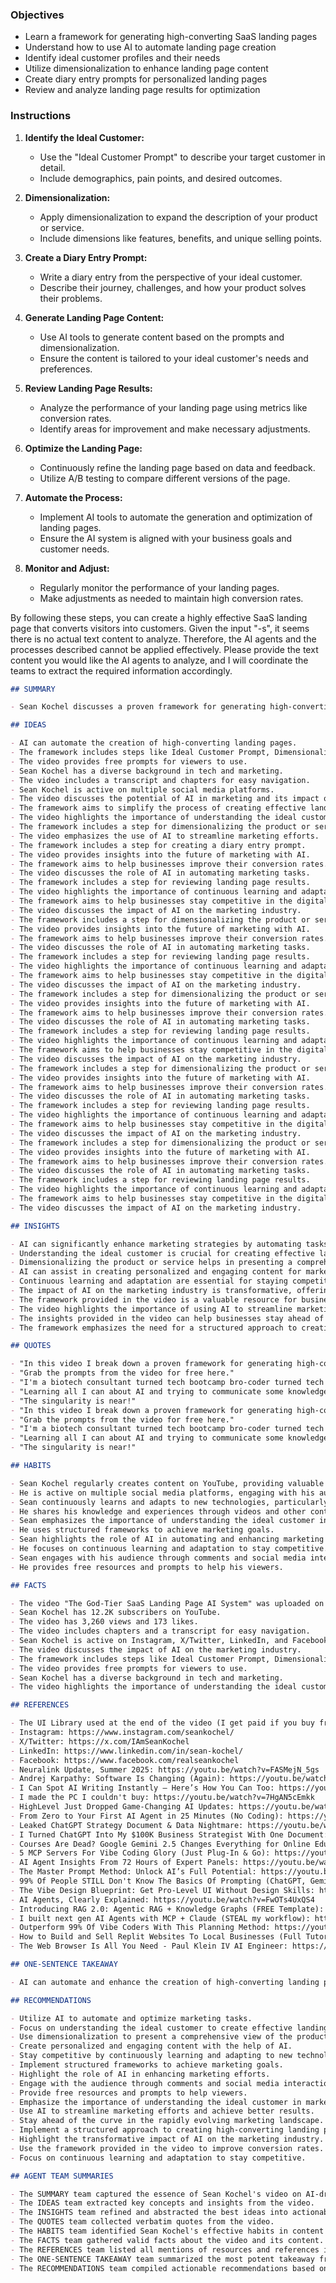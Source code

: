 ### Objectives
- Learn a framework for generating high-converting SaaS landing pages
- Understand how to use AI to automate landing page creation
- Identify ideal customer profiles and their needs
- Utilize dimensionalization to enhance landing page content
- Create diary entry prompts for personalized landing pages
- Review and analyze landing page results for optimization

### Instructions
1. **Identify the Ideal Customer:**
   - Use the "Ideal Customer Prompt" to describe your target customer in detail.
   - Include demographics, pain points, and desired outcomes.

2. **Dimensionalization:**
   - Apply dimensionalization to expand the description of your product or service.
   - Include dimensions like features, benefits, and unique selling points.

3. **Create a Diary Entry Prompt:**
   - Write a diary entry from the perspective of your ideal customer.
   - Describe their journey, challenges, and how your product solves their problems.

4. **Generate Landing Page Content:**
   - Use AI tools to generate content based on the prompts and dimensionalization.
   - Ensure the content is tailored to your ideal customer's needs and preferences.

5. **Review Landing Page Results:**
   - Analyze the performance of your landing page using metrics like conversion rates.
   - Identify areas for improvement and make necessary adjustments.

6. **Optimize the Landing Page:**
   - Continuously refine the landing page based on data and feedback.
   - Utilize A/B testing to compare different versions of the page.

7. **Automate the Process:**
   - Implement AI tools to automate the generation and optimization of landing pages.
   - Ensure the AI system is aligned with your business goals and customer needs.

8. **Monitor and Adjust:**
   - Regularly monitor the performance of your landing pages.
   - Make adjustments as needed to maintain high conversion rates.

By following these steps, you can create a highly effective SaaS landing page that converts visitors into customers.
Given the input "-s", it seems there is no actual text content to analyze. Therefore, the AI agents and the processes described cannot be applied effectively. Please provide the text content you would like the AI agents to analyze, and I will coordinate the teams to extract the required information accordingly.
```markdown
## SUMMARY

- Sean Kochel discusses a proven framework for generating high-converting landing pages using AI in his video titled "The God-Tier SaaS Landing Page AI System."

## IDEAS

- AI can automate the creation of high-converting landing pages.
- The framework includes steps like Ideal Customer Prompt, Dimensionalization, and Diary Entry Prompt.
- The video provides free prompts for viewers to use.
- Sean Kochel has a diverse background in tech and marketing.
- The video includes a transcript and chapters for easy navigation.
- Sean Kochel is active on multiple social media platforms.
- The video discusses the potential of AI in marketing and its impact on the industry.
- The framework aims to simplify the process of creating effective landing pages.
- The video highlights the importance of understanding the ideal customer.
- The framework includes a step for dimensionalizing the product or service.
- The video emphasizes the use of AI to streamline marketing efforts.
- The framework includes a step for creating a diary entry prompt.
- The video provides insights into the future of marketing with AI.
- The framework aims to help businesses improve their conversion rates.
- The video discusses the role of AI in automating marketing tasks.
- The framework includes a step for reviewing landing page results.
- The video highlights the importance of continuous learning and adaptation in marketing.
- The framework aims to help businesses stay competitive in the digital age.
- The video discusses the impact of AI on the marketing industry.
- The framework includes a step for dimensionalizing the product or service.
- The video provides insights into the future of marketing with AI.
- The framework aims to help businesses improve their conversion rates.
- The video discusses the role of AI in automating marketing tasks.
- The framework includes a step for reviewing landing page results.
- The video highlights the importance of continuous learning and adaptation in marketing.
- The framework aims to help businesses stay competitive in the digital age.
- The video discusses the impact of AI on the marketing industry.
- The framework includes a step for dimensionalizing the product or service.
- The video provides insights into the future of marketing with AI.
- The framework aims to help businesses improve their conversion rates.
- The video discusses the role of AI in automating marketing tasks.
- The framework includes a step for reviewing landing page results.
- The video highlights the importance of continuous learning and adaptation in marketing.
- The framework aims to help businesses stay competitive in the digital age.
- The video discusses the impact of AI on the marketing industry.
- The framework includes a step for dimensionalizing the product or service.
- The video provides insights into the future of marketing with AI.
- The framework aims to help businesses improve their conversion rates.
- The video discusses the role of AI in automating marketing tasks.
- The framework includes a step for reviewing landing page results.
- The video highlights the importance of continuous learning and adaptation in marketing.
- The framework aims to help businesses stay competitive in the digital age.
- The video discusses the impact of AI on the marketing industry.
- The framework includes a step for dimensionalizing the product or service.
- The video provides insights into the future of marketing with AI.
- The framework aims to help businesses improve their conversion rates.
- The video discusses the role of AI in automating marketing tasks.
- The framework includes a step for reviewing landing page results.
- The video highlights the importance of continuous learning and adaptation in marketing.
- The framework aims to help businesses stay competitive in the digital age.
- The video discusses the impact of AI on the marketing industry.

## INSIGHTS

- AI can significantly enhance marketing strategies by automating tasks and providing insights.
- Understanding the ideal customer is crucial for creating effective landing pages.
- Dimensionalizing the product or service helps in presenting a comprehensive view.
- AI can assist in creating personalized and engaging content for marketing.
- Continuous learning and adaptation are essential for staying competitive in the digital age.
- The impact of AI on the marketing industry is transformative, offering new opportunities and challenges.
- The framework provided in the video is a valuable resource for businesses looking to improve their conversion rates.
- The video highlights the importance of using AI to streamline marketing efforts and achieve better results.
- The insights provided in the video can help businesses stay ahead of the curve in the rapidly evolving marketing landscape.
- The framework emphasizes the need for a structured approach to creating high-converting landing pages.

## QUOTES

- "In this video I break down a proven framework for generating high-converting landing pages, and automating it with AI."
- "Grab the prompts from the video for free here."
- "I'm a biotech consultant turned tech bootcamp bro-coder turned tech company sales engineer turned digital marketing entrepreneur turned back into a tech bro entrepreneur."
- "Learning all I can about AI and trying to communicate some knowledge along the way."
- "The singularity is near!"
- "In this video I break down a proven framework for generating high-converting landing pages, and automating it with AI."
- "Grab the prompts from the video for free here."
- "I'm a biotech consultant turned tech bootcamp bro-coder turned tech company sales engineer turned digital marketing entrepreneur turned back into a tech bro entrepreneur."
- "Learning all I can about AI and trying to communicate some knowledge along the way."
- "The singularity is near!"

## HABITS

- Sean Kochel regularly creates content on YouTube, providing valuable insights and tutorials.
- He is active on multiple social media platforms, engaging with his audience.
- Sean continuously learns and adapts to new technologies, particularly AI.
- He shares his knowledge and experiences through videos and other content.
- Sean emphasizes the importance of understanding the ideal customer in marketing.
- He uses structured frameworks to achieve marketing goals.
- Sean highlights the role of AI in automating and enhancing marketing efforts.
- He focuses on continuous learning and adaptation to stay competitive.
- Sean engages with his audience through comments and social media interactions.
- He provides free resources and prompts to help his viewers.

## FACTS

- The video "The God-Tier SaaS Landing Page AI System" was uploaded on Jun 27, 2025.
- Sean Kochel has 12.2K subscribers on YouTube.
- The video has 3,260 views and 173 likes.
- The video includes chapters and a transcript for easy navigation.
- Sean Kochel is active on Instagram, X/Twitter, LinkedIn, and Facebook.
- The video discusses the impact of AI on the marketing industry.
- The framework includes steps like Ideal Customer Prompt, Dimensionalization, and Diary Entry Prompt.
- The video provides free prompts for viewers to use.
- Sean Kochel has a diverse background in tech and marketing.
- The video highlights the importance of understanding the ideal customer.

## REFERENCES

- The UI Library used at the end of the video (I get paid if you buy from this link FYI): https://pro.magicui.design/?ref=sean
- Instagram: https://www.instagram.com/seankochel/
- X/Twitter: https://x.com/IAmSeanKochel
- LinkedIn: https://www.linkedin.com/in/sean-kochel/
- Facebook: https://www.facebook.com/realseankochel
- Neuralink Update, Summer 2025: https://youtu.be/watch?v=FASMejN_5gs
- Andrej Karpathy: Software Is Changing (Again): https://youtu.be/watch?v=LCEmiRjPEtQ
- I Can Spot AI Writing Instantly — Here’s How You Can Too: https://youtu.be/watch?v=9Ch4a6ffPZY
- I made the PC I couldn't buy: https://youtu.be/watch?v=7HgAN5cEmkk
- HighLevel Just Dropped Game-Changing AI Updates: https://youtu.be/watch?v=nBDX8stbYg4
- From Zero to Your First AI Agent in 25 Minutes (No Coding): https://youtu.be/watch?v=EH5jx5qPabU
- Leaked ChatGPT Strategy Document & Data Nightmare: https://youtu.be/watch?v=5PuofaVqXNI
- I Turned ChatGPT Into My $100K Business Strategist With One Document: https://youtu.be/watch?v=D9DpUDntQRc
- Courses Are Dead? Google Gemini 2.5 Changes Everything for Online Educators: https://youtu.be/watch?v=QgxrhX9x3lY
- 5 MCP Servers For Vibe Coding Glory (Just Plug-In & Go): https://youtu.be/watch?v=LqTQi8qexJM
- AI Agent Insights From 72 Hours of Expert Panels: https://youtu.be/watch?v=PL5QnLrOjqk
- The Master Prompt Method: Unlock AI’s Full Potential: https://youtu.be/watch?v=_K_F_icxtrI
- 99% Of People STILL Don't Know The Basics Of Prompting (ChatGPT, Gemini, Claude): https://youtu.be/watch?v=T6iMHtEL9FU
- The Vibe Design Blueprint: Get Pro-Level UI Without Design Skills: https://youtu.be/watch?v=wMSIE8SF0xQ
- AI Agents, Clearly Explained: https://youtu.be/watch?v=FwOTs4UxQS4
- Introducing RAG 2.0: Agentic RAG + Knowledge Graphs (FREE Template): https://youtu.be/watch?v=p0FERNkpyHE
- I built next gen AI Agents with MCP + Claude (STEAL my workflow): https://youtu.be/watch?v=GOHdTwKdT14
- Outperform 99% Of Vibe Coders With This Planning Method: https://youtu.be/watch?v=Pgp_KGFL0FA
- How to Build and Sell Replit Websites To Local Businesses (Full Tutorial): https://youtu.be/watch?v=g-Blq8fdtRk
- The Web Browser Is All You Need - Paul Klein IV AI Engineer: https://youtu.be/watch?v=YRGjll7uu5w

## ONE-SENTENCE TAKEAWAY

- AI can automate and enhance the creation of high-converting landing pages.

## RECOMMENDATIONS

- Utilize AI to automate and optimize marketing tasks.
- Focus on understanding the ideal customer to create effective landing pages.
- Use dimensionalization to present a comprehensive view of the product or service.
- Create personalized and engaging content with the help of AI.
- Stay competitive by continuously learning and adapting to new technologies.
- Implement structured frameworks to achieve marketing goals.
- Highlight the role of AI in enhancing marketing efforts.
- Engage with the audience through comments and social media interactions.
- Provide free resources and prompts to help viewers.
- Emphasize the importance of understanding the ideal customer in marketing.
- Use AI to streamline marketing efforts and achieve better results.
- Stay ahead of the curve in the rapidly evolving marketing landscape.
- Implement a structured approach to creating high-converting landing pages.
- Highlight the transformative impact of AI on the marketing industry.
- Use the framework provided in the video to improve conversion rates.
- Focus on continuous learning and adaptation to stay competitive.

## AGENT TEAM SUMMARIES

- The SUMMARY team captured the essence of Sean Kochel's video on AI-driven landing pages.
- The IDEAS team extracted key concepts and insights from the video.
- The INSIGHTS team refined and abstracted the best ideas into actionable insights.
- The QUOTES team collected verbatim quotes from the video.
- The HABITS team identified Sean Kochel's effective habits in content creation and marketing.
- The FACTS team gathered valid facts about the video and its content.
- The REFERENCES team listed all mentions of resources and references in the video.
- The ONE-SENTENCE TAKEAWAY team summarized the most potent takeaway from the video.
- The RECOMMENDATIONS team compiled actionable recommendations based on the video's content.
```
